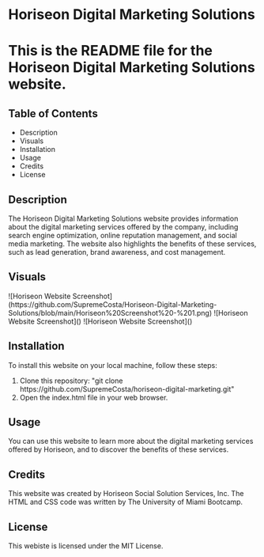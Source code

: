 <h1>Horiseon Digital Marketing Solutions<h1>

<p>
    This is the README file for the Horiseon Digital Marketing Solutions website.
</p>

<h2>Table of Contents</h2>
    <ul>
        <li>
            Description
        </li>
        <li>
            Visuals
        </li>
        <li>
            Installation
        </li>
        <li>
            Usage
        </li>
        <li>
            Credits
        </li>
        <li>
            License
        </li>
    </ul>

<h2>Description</h2>
    <p>
        The Horiseon Digital Marketing Solutions website provides information about the digital marketing services offered by the company, including search engine optimization, online reputation management, and social media marketing. The website also highlights the benefits of these services, such as lead generation, brand awareness, and cost management.
    </p>

<h2>Visuals</h2>
    ![Horiseon Website Screenshot](https://github.com/SupremeCosta/Horiseon-Digital-Marketing-Solutions/blob/main/Horiseon%20Screenshot%20-%201.png)
    ![Horiseon Website Screenshot]()
    ![Horiseon Website Screenshot]()

<h2>Installation</h2>
    <p>To install this website on your local machine, follow these steps:
        <ol>
            <li>
                Clone this repository: "git clone https://github.com/SupremeCosta/horiseon-digital-marketing.git"
            </li>
            <li>
                Open the index.html file in your web browser.
            </li>
        </ol>
    </p>

<h2>Usage</h2>
    <p>
        You can use this website to learn more about the digital marketing services offered by Horiseon, and to discover the benefits of these services.
    </p>

<h2>Credits</h2>
    <p>
        This website was created by Horiseon Social Solution Services, Inc. The HTML and CSS code was written by The University of Miami Bootcamp.
    </p>

<h2>License</h2>
    <p>
        This webiste is licensed under the MIT License.
    </p>
